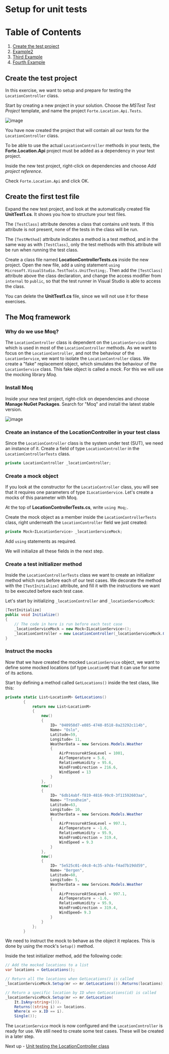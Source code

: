 # Setup for unit tests

# Table of Contents
1. [Create the test project](#create-the-test-project)
2. [Example2](#example2)
3. [Third Example](#third-example)
4. [Fourth Example](#fourth-examplehttpwwwfourthexamplecom)

## Create the test project
In this exercise, we want to setup and prepare for testing the `LocationController` class.

Start by creating a new project in your solution. Choose the *MSTest Test Project* template, and name the project `Forte.Location.Api.Tests`.

![image](https://user-images.githubusercontent.com/25482321/150508910-02a1e4e2-20d2-42b6-9cc3-d07e55f22aef.png)

You have now created the project that will contain all our tests for the `LocationController` class.

To be able to use the actual `LocationController` methods in your tests, the **Forte.Location.Api** project must be added as a dependency in your test project. 

Inside the new test project, right-click on dependencies and choose *Add project reference*.  

Check `Forte.Location.Api` and click OK.

## Create the first test file

Expand the new test project, and look at the automatically created file **UnitTest1.cs**. It shows you how to structure your test files. 

The `[TestClass]` attribute denotes a class that contains unit tests. If this attribute is not present, none of the tests in the class will be run. 

The `[TestMethod]` attribute indicates a method is a test method, and in the same way as with `[TestClass]`, only the test methods with this attribute will be run when running the test class.

Create a class file named **LocationControllerTests.cs** inside the new project. Open the new file, add a using statement `using Microsoft.VisualStudio.TestTools.UnitTesting;`. Then add the `[TestClass]` attribute above the class declaration, and change the access modifier from `internal` to `public`, so that the test runner in Visual Studio is able to access the class.

You can delete the **UnitTest1.cs** file, since we will not use it for these exercises.

## The Moq framework

### Why do we use Moq?

The `LocationController` class is dependent on the `LocationService` class which is used in most of the `LocationController` methods. As we want to focus on the `LocationController`, and not the behaviour of the `LocationService`, we want to isolate the `LocationController` class. We create a "fake" replacement object, which simulates the behaviour of the `LocationService` class. This fake object is called a *mock*. For this we will use the mocking library *Moq*.

### Install Moq

Inside your new test project, right-click on dependencies and choose **Manage NuGet Packages**. Search for "Moq" and install the latest stable version. 

![image](https://user-images.githubusercontent.com/25482321/150527932-90fbc62b-edfc-43ad-83ef-368242641ba7.png)

### Create an instance of the LocationController in your test class
Since the `LocationController` class is the system under test (SUT), we need an instance of it. Create a field of type `LocationController` in the `LocationControllerTests` class.

```cs
private LocationController _locationController;
```

### Create a mock object
If you look at the constructor for the `LocatioController` class, you will see that it requires one parameters of type `ILocationService`. Let's create a mocks of this parameter with Moq.

At the top of **LocationControllerTests.cs**, write `using Moq;`.

Create the mock object as a member inside the `LocationControllerTests` class, right underneath the `LocationController` field we just created:
```cs
private Mock<ILocationService> _locationServiceMock;
```

Add `using` statements as required.

We will initialize all these fields in the next step.

### Create a test initializer method

Inside the `LocationControllerTests` class we want to create an initializer method which runs before each of our test cases. We decorate the method with the `[TestInitialize]` attribute, and fill it with the instructions we want to be executed before each test case.

Let's start by initializing `_locationController` and `_locationServiceMock`:

```cs
[TestInitialize]
public void Initialize() 
{ 
    // The code in here is run before each test case
    _locationServiceMock = new Mock<ILocationService>();
    _locationController = new LocationController(_locationServiceMock.Object);
}
```

### Instruct the mocks
Now that we have created the mocked `LocationService` object, we want to define some mocked locations (of type `LocationM`) that it can use for some of its actions.

Start by defining a method called `GetLocations()` inside the test class, like this:
```cs
private static List<LocationM> GetLocations()
        {
            return new List<LocationM>
            {
                new()
                {
                    ID= "040958d7-e085-4748-8518-8a23292c114b",
                    Name= "Oslo",
                    Latitude=59,
                    Longitude= 11,
                    WeatherData = new Services.Models.Weather
                    {
                        AirPressureAtSeaLevel = 1001,
                        AirTemperature = 5.6,
                        RelativeHumidity = 95.6,
                        WindFromDirection = 216.6,
                        WindSpeed = 13
                    }
                },
                new()
                {
                    ID= "6db14abf-f819-4816-99c0-3f11592603aa",
                    Name= "Trondheim",
                    Latitude=63,
                    Longitude= 10,
                    WeatherData = new Services.Models.Weather
                    {
                        AirPressureAtSeaLevel = 997.1,
                        AirTemperature = -1.6,
                        RelativeHumidity = 95.9,
                        WindFromDirection = 319.4,
                        WindSpeed = 9.3
                    }
                },
                new()
                {
                    ID= "5e525c01-d4c8-4c35-a7da-f4ad7b19dd59",
                    Name= "Bergen",
                    Latitude=60,
                    Longitude= 5,
                    WeatherData = new Services.Models.Weather
                    {
                        AirPressureAtSeaLevel = 997.1,
                        AirTemperature = -1.6,
                        RelativeHumidity = 95.9,
                        WindFromDirection = 319.4,
                        WindSpeed= 9.3
                    }
                }
            };
        }
```

We need to instruct the mock to behave as the object it replaces. This is done by using the mock's `Setup()` method.

Inside the test initializer method, add the following code:
```cs
// Add the mocked locations to a list
var locations = GetLocations();

// Return all the locations when GetLocations() is called
_locationServiceMock.Setup(mr => mr.GetLocations()).Returns(locations);

// Return a specific location by ID when GetLocations(id) is called
_locationServiceMock.Setup(mr => mr.GetLocation(
    It.IsAny<string>())).
    Returns((string i) => locations.
    Where(x => x.ID == i).
    Single());
```

The `LocationService` mock is now configured and the `LocationController` is ready for use. We still need to create some test cases. These will be created in a later step.

Next up - [Unit testing the LocationController class](01b-unit-testing-controller.md)